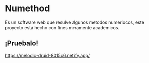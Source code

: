 # Numethod

Es un software web que resulve algunos metodos numeriocos, este proyecto está hecho con fines meramente academicos.

## ¡Pruebalo!

https://melodic-druid-8015c6.netlify.app/
